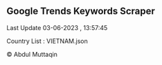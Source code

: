 

## Google Trends Keywords Scraper 
 
Last Update 03-06-2023 , 13:57:45

Country List :
VIETNAM.json



© Abdul Muttaqin 

